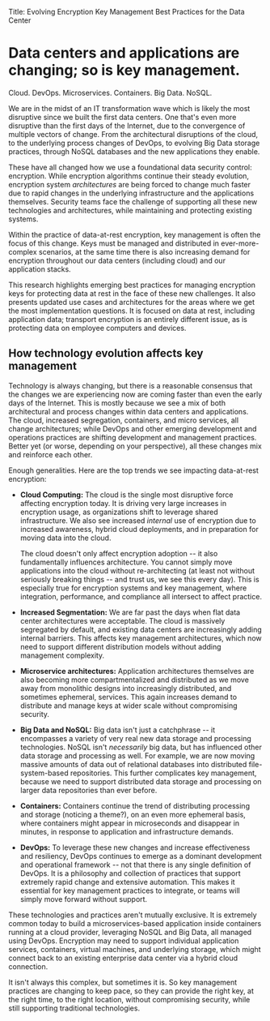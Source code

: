 Title: Evolving Encryption Key Management Best Practices for the Data Center

# Data centers and applications are changing; so is key management.

Cloud. DevOps. Microservices. Containers. Big Data. NoSQL.

We are in the midst of an IT transformation wave which is likely the most disruptive since we built the first data centers. One that's even more disruptive than the first days of the Internet, due to the convergence of multiple vectors of change. From the architectural disruptions of the cloud, to the underlying process changes of DevOps, to evolving Big Data storage practices, through NoSQL databases and the new applications they enable.

These have all changed how we use a foundational data security control: encryption. While encryption algorithms continue their steady evolution, encryption system *architectures* are being forced to change much faster due to rapid changes in the underlying infrastructure and the applications themselves. Security teams face the challenge of supporting all these new technologies and architectures, while maintaining and protecting existing systems.

Within the practice of data-at-rest encryption, key management is often the focus of this change. Keys must be managed and distributed in ever-more-complex scenarios, at the same time there is also increasing demand for encryption throughout our data centers (including cloud) and our application stacks.

This research highlights emerging best practices for managing encryption keys for protecting data at rest in the face of these new challenges. It also presents updated use cases and architectures for the areas where we get the most implementation questions. It is focused on data at rest, including application data; transport encryption is an entirely different issue, as is protecting data on employee computers and devices.

## How technology evolution affects key management

Technology is always changing, but there is a reasonable consensus that the changes we are experiencing now are coming faster than even the early days of the Internet. This is mostly because we see a mix of both architectural and process changes within data centers and applications. The cloud, increased segregation, containers, and micro services, all change architectures; while DevOps and other emerging development and operations practices are shifting development and management practices. Better yet (or worse, depending on your perspective), all these changes mix and reinforce each other.

Enough generalities. Here are the top trends we see impacting data-at-rest encryption:

* **Cloud Computing:** The cloud is the single most disruptive force affecting encryption today. It is driving very large increases in encryption usage, as organizations shift to leverage shared infrastructure. We also see increased *internal* use of encryption due to increased awareness, hybrid cloud deployments, and in preparation for moving data into the cloud.

	The cloud doesn't only affect encryption adoption -- it also fundamentally influences architecture. You cannot simply move applications into the cloud without re-architecting (at least not without seriously breaking things -- and trust us, we see this every day). This is especially true for encryption systems and key management, where integration, performance, and compliance all intersect to affect practice.
* **Increased Segmentation:** We are far past the days when flat data center architectures were acceptable. The cloud is massively segregated by default, and existing data centers are increasingly adding internal barriers. This affects key management architectures, which now need to support different distribution models without adding management complexity.
* **Microservice architectures:** Application architectures themselves are also becoming more compartmentalized and distributed as we move away from monolithic designs into increasingly distributed, and sometimes ephemeral, services. This again increases demand to distribute and manage keys at wider scale without compromising security.
* **Big Data and NoSQL:** Big data isn't just a catchphrase -- it encompasses a variety of very real new data storage and processing technologies. NoSQL isn't *necessarily* big data, but has influenced other data storage and processing as well. For example, we are now moving massive amounts of data out of relational databases into distributed file-system-based repositories. This further complicates key management, because we need to support distributed data storage and processing on larger data repositories than ever before.
* **Containers:** Containers continue the trend of distributing processing and storage (noticing a theme?), on an even more ephemeral basis, where containers might appear in microseconds and disappear in minutes, in response to application and infrastructure demands.
* **DevOps:** To leverage these new changes and increase effectiveness and resiliency, DevOps continues to emerge as a dominant development and operational framework -- not that there is any single definition of DevOps. It is a philosophy and collection of practices that support extremely rapid change and extensive automation. This makes it essential for key management practices to integrate, or teams will simply move forward without support.

These technologies and practices aren't mutually exclusive. It is extremely common today to build a microservices-based application inside containers running at a cloud provider, leveraging NoSQL and Big Data, all managed using DevOps. Encryption may need to support individual application services, containers, virtual machines, and underlying storage, which might connect back to an existing enterprise data center via a hybrid cloud connection.

It isn't always this complex, but sometimes it is. So key management practices are changing to keep pace, so they can provide the right key, at the right time, to the right location, without compromising security, while still supporting traditional technologies.
